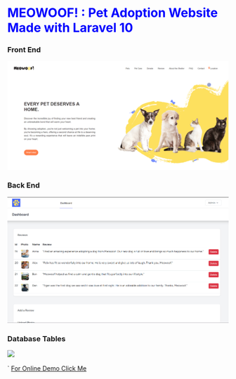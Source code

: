 <h1 style="color:blue">MEOWOOF! : Pet Adoption Website Made with Laravel 10</h1>
<h3>Front End</h3>

<img src="public/resources/frontend.png" />

<h3>Back End</h3>

<img src="public/resources/backend.png" />

<h3>Database Tables</h3>

<img src="tables.png" />



`
    [For Online Demo Click Me](https://concertspot.online/public/)
